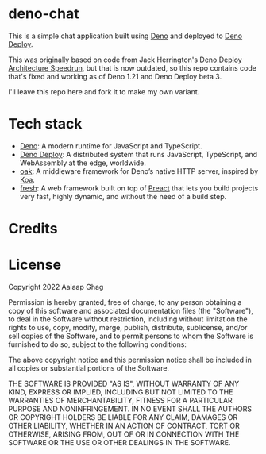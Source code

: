 # deno-chat

This is a simple chat application built using [Deno](http://deno.land/) and
deployed to [Deno Deploy](https://deno.com/deploy).

This was originally based on code from Jack Herrington's [Deno Deploy Architecture Speedrun](https://www.youtube.com/watch?v=yZDvE0mP4Y4), but that is now outdated, so this repo contains code that's fixed and working as of Deno 1.21 and Deno Deploy beta 3.

I'll leave this repo here and fork it to make my own variant.

# Tech stack

- [Deno](http://deno.land/): A modern runtime for JavaScript and TypeScript.
- [Deno Deploy](https://deno.com/deploy): A distributed system that runs
  JavaScript, TypeScript, and WebAssembly at the edge, worldwide.
- [oak](https://oakserver.github.io/oak/): A middleware framework for Deno’s
  native HTTP server, inspired by [Koa](https://koajs.com/).
- [fresh](https://fresh.deno.dev/): A web framework built on top of [Preact](https://preactjs.com/) that lets you build projects very fast, highly dynamic, and without the need of a build step.

# Credits
# License

Copyright 2022 Aalaap Ghag

Permission is hereby granted, free of charge, to any person obtaining a copy of
this software and associated documentation files (the "Software"), to deal in
the Software without restriction, including without limitation the rights to
use, copy, modify, merge, publish, distribute, sublicense, and/or sell copies of
the Software, and to permit persons to whom the Software is furnished to do so,
subject to the following conditions:

The above copyright notice and this permission notice shall be included in all
copies or substantial portions of the Software.

THE SOFTWARE IS PROVIDED "AS IS", WITHOUT WARRANTY OF ANY KIND, EXPRESS OR
IMPLIED, INCLUDING BUT NOT LIMITED TO THE WARRANTIES OF MERCHANTABILITY, FITNESS
FOR A PARTICULAR PURPOSE AND NONINFRINGEMENT. IN NO EVENT SHALL THE AUTHORS OR
COPYRIGHT HOLDERS BE LIABLE FOR ANY CLAIM, DAMAGES OR OTHER LIABILITY, WHETHER
IN AN ACTION OF CONTRACT, TORT OR OTHERWISE, ARISING FROM, OUT OF OR IN
CONNECTION WITH THE SOFTWARE OR THE USE OR OTHER DEALINGS IN THE SOFTWARE.
